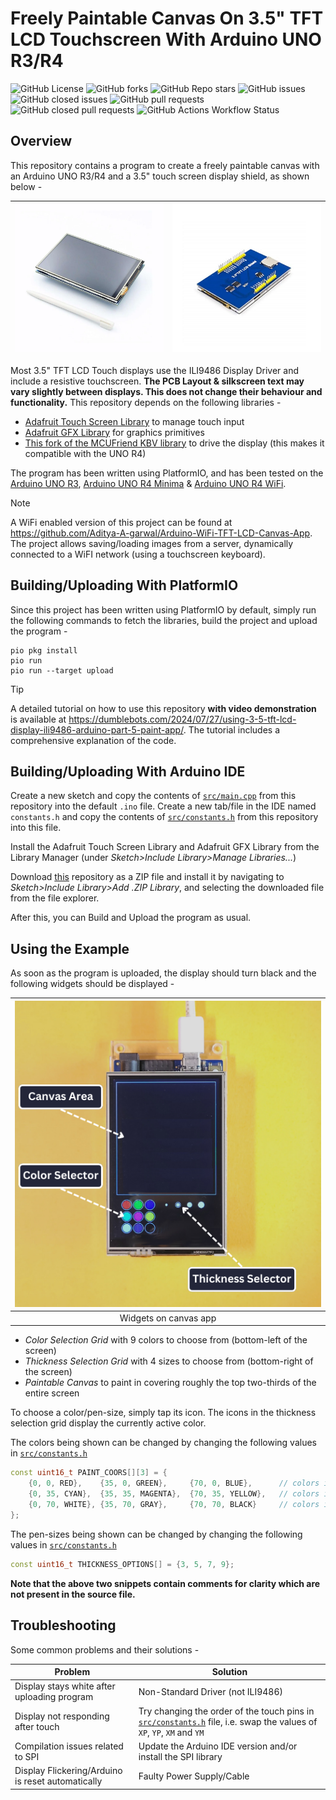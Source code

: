 # Freely Paintable Canvas On 3.5" TFT LCD Touchscreen With Arduino UNO R3/R4

![GitHub License](https://img.shields.io/github/license/Aditya-A-garwal/Arduino-TFT-LCD-3-5-Canvas-Paint)
![GitHub forks](https://img.shields.io/github/forks/Aditya-A-garwal/Arduino-TFT-LCD-3-5-Canvas-Paint?style=flat-square&color=blue)
![GitHub Repo stars](https://img.shields.io/github/stars/Aditya-A-garwal/Arduino-TFT-LCD-3-5-Canvas-Paint?style=flat-square&color=blue)
![GitHub issues](https://img.shields.io/github/issues-raw/Aditya-A-garwal/Arduino-TFT-LCD-3-5-Canvas-Paint?style=flat-square&color=indianred)
![GitHub closed issues](https://img.shields.io/github/issues-closed-raw/Aditya-A-garwal/Arduino-TFT-LCD-3-5-Canvas-Paint?style=flat-square)
![GitHub pull requests](https://img.shields.io/github/issues-pr/Aditya-A-garwal/Arduino-TFT-LCD-3-5-Canvas-Paint?style=flat-square&color=indianred)
![GitHub closed pull requests](https://img.shields.io/github/issues-pr-closed/Aditya-A-garwal/Arduino-TFT-LCD-3-5-Canvas-Paint?style=flat-square)
![GitHub Actions Workflow Status](https://img.shields.io/github/actions/workflow/status/Aditya-A-garwal/Arduino-TFT-LCD-3-5-Canvas-Paint/build.yml?style=flat-square)

## Overview

This repository contains a program to create a freely paintable canvas with an Arduino UNO R3/R4 and a 3.5" touch screen display shield, as shown below -

|![Image of LCD Touch Shield from Top](images/LCD_top.png)|![Image of LCD Touch Shield from Bottom](images/LCD_bottom.png)|
|-|-|

Most 3.5" TFT LCD Touch displays use the ILI9486 Display Driver and include a resistive touchscreen. **The PCB Layout & silkscreen text may vary slightly between displays. This does not change their behaviour and functionality.** This repository depends on the following libraries -

- [Adafruit Touch Screen Library](https://github.com/adafruit/Adafruit_TouchScreen) to manage touch input
- [Adafruit GFX Library](https://github.com/adafruit/Adafruit-GFX-Library/tree/master) for graphics primitives
- [This fork of the MCUFriend KBV library](https://github.com/slviajero/MCUFRIEND_kbv) to drive the display (this makes it compatible with the UNO R4)

The program has been written using PlatformIO, and has been tested on the [Arduino UNO R3](https://docs.arduino.cc/hardware/uno-rev3/), [Arduino UNO R4 Minima](https://docs.arduino.cc/hardware/uno-r4-minima/) & [Arduino UNO R4 WiFi](https://docs.arduino.cc/hardware/uno-r4-wifi/).

> [!NOTE]
> A WiFi enabled version of this project can be found at https://github.com/Aditya-A-garwal/Arduino-WiFi-TFT-LCD-Canvas-App. The project allows saving/loading images from a server, dynamically connected to a WiFI network (using a touchscreen keyboard).

## Building/Uploading With PlatformIO

Since this project has been written using PlatformIO by default, simply run the following commands to fetch the libraries, build the project and upload the program -

```shell
pio pkg install
pio run
pio run --target upload
```

> [!TIP]
> A detailed tutorial on how to use this repository **with video demonstration** is available at https://dumblebots.com/2024/07/27/using-3-5-tft-lcd-display-ili9486-arduino-part-5-paint-app/. The tutorial includes a comprehensive explanation of the code.

## Building/Uploading With Arduino IDE

Create a new sketch and copy the contents of [```src/main.cpp```](/src/main.cpp) from this repository into the default ```.ino``` file. Create a new tab/file in the IDE named ```constants.h``` and copy the contents of [```src/constants.h```](/src/constants.h) from this repository into this file.

Install the Adafruit Touch Screen Library and Adafruit GFX Library from the Library Manager (under *Sketch>Include Library>Manage Libraries...*)

Download [this](https://github.com/slviajero/MCUFRIEND_kbv) repository as a ZIP file and install it by navigating to *Sketch>Include Library>Add .ZIP Library*, and selecting the downloaded file from the file explorer.

After this, you can Build and Upload the program as usual.


## Using the Example

As soon as the program is uploaded, the display should turn black and the following widgets should be displayed -

|![Labelled images of display with widgets](/images/Labelled_app.png)|
|:-:|
|Widgets on canvas app|


- *Color Selection Grid* with 9 colors to choose from (bottom-left of the screen)
- *Thickness Selection Grid* with 4 sizes to choose from (bottom-right of the screen)
- *Paintable Canvas* to paint in covering roughly the top two-thirds of the entire screen

To choose a color/pen-size, simply tap its icon. The icons in the thickness selection grid display the currently active color.

The colors being shown can be changed by changing the following values in [```src/constants.h```](/src/constants.h)

```cpp
const uint16_t PAINT_COORS[][3] = {
    {0, 0, RED},    {35, 0, GREEN},     {70, 0, BLUE},      // colors in top-row
    {0, 35, CYAN},  {35, 35, MAGENTA},  {70, 35, YELLOW},   // colors in middle-row
    {0, 70, WHITE}, {35, 70, GRAY},     {70, 70, BLACK}     // colors in bottom-row
};
```

The pen-sizes  being shown can be changed by changing the following values in [```src/constants.h```](/src/constants.h)

```cpp
const uint16_t THICKNESS_OPTIONS[] = {3, 5, 7, 9};
```

**Note that the above two snippets contain comments for clarity which are not present in the source file.**

## Troubleshooting

Some common problems and their solutions -

|Problem|Solution|
|-|-|
|Display stays white after uploading program|Non-Standard Driver (not ILI9486)|
|Display not responding after touch|Try changing the order of the touch pins in [```src/constants.h```](/src/constants.h) file, i.e. swap the values of ```XP```, ```YP```, ```XM``` and ```YM```|
|Compilation issues related to SPI|Update the Arduino IDE version and/or install the SPI library|
|Display Flickering/Arduino is reset automatically|Faulty Power Supply/Cable|
